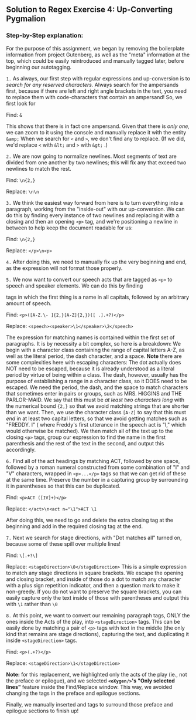 ## Solution to Regex Exercise 4: Up-Converting Pygmalion ##
### Step-by-Step explanation: ###

For the purpose of this assignment, we began by removing the boilerplate information from project Gutenberg, as well as the "meta" information at the top, which
 could be easily reintroduced and manually tagged later, before beginning our autotagging.



`1.` As always, our first step with regular expressions and up-conversion is to *search for any reserved characters.* Always search for the ampersands first, because if there are left and right angle brackets in the text, you need to replace them with code-characters that contain an ampersand! So, we first look for

Find: `&`

This shows that there is in fact one ampersand. Given that there is *only one,* we can zoom to it using the console and manually replace it with the entity `&amp;`
When we search for `<` and `>`, we don't find any to replace. (If we did, we'd replace `<` with `&lt;` and `>` with `&gt;` .)

`2.` We are now going to normalize newlines. Most segments of text are divided from one another by two newlines; this will fix any that exceed two newlines to match 
the rest. 

Find: `\n{2,}`

Replace: `\n\n`

`3.` We think the easiest way forward from here is to turn everything into a paragraph, working from the "inside-out" with our up-conversion. We can do this by finding every instance of two newlines and replacing it with a closing and then 
an opening `<p>` tag, and we're positioning a newline in between to help keep the document readable for us: 

 
Find: `\n{2,}`

Replace: `</p>\n<p>`



`4.` After doing this, we need to manually fix up the very beginning and end, as the expression will not 
format those properly. 


`5.` We now want to convert our speech acts that are tagged as `<p>` to speech and speaker elements. We can do this by finding <p> tags in which the first thing is a name in all 
capitals, followed by an arbitrary amount of speech.


Find: `<p>([A-Z.\- ]{2,}[A-Z]{2,})([ .].+?)</p>`

Replace: `<speech><speaker>\1</speaker>\2</speech>` 


The expression for matching names is contained within the first set of paragraphs. It is by necessity a bit complex, so 
here is a breakdown: We begin with a character class containing the range of capital letters A-Z, as well as the literal period, the dash character, and a space. **Note** there are some complexities here with escaping characters: 
The dot actually does NOT need to be escaped, because it is already understood as a literal period by virtue of being within a class. 
The dash, however, usually has the purpose of establishing a range in a character 
class, so it DOES need to be escaped. We need the period, the dash, and the space to match characters that sometimes enter in pairs or groups, such as MRS. HIGGINS and THE PARLOR-MAID. 
We say that this must be *at least two characters long* with the numerical bound `{2,}` so that we avoid matching strings that are shorter than 
we want. Then, we use the character class `[A-Z]` to say that this must *end* in at least two capital letters, so that we avoid getting matches such as "FREDDY. I" (
where Freddy's first utterance in the speech act is "I," which would otherwise be matched). We then match all of the text up to the closing `<p>` tags, group
 our expression to find the name in the first parenthesis and the rest of the text in the second, and output this accordingly. 



`6.` Find all of the act headings by matching ACT, followed by one space, followed by a roman numeral constructed from some combination of "I" and "V" characters, wrapped in `<p>...</p>` tags so that we can get rid of these at the same time. Preserve 
the number in a capturing group by surrounding it in parentheses so that this can be duplicated.

Find: `<p>ACT ([IV]+)</p>`

Replace: `</act>\n<act n="\1">ACT \1`


After doing this, we need to go and delete
 the extra closing <act> tag at the beginning and add in the required closing <act> tag at the end. 


`7.` Next we search for stage directions, with "Dot matches all" turned on, because some of these spill over multiple lines!

Find: `\[.+?\]`

Replace: `<stageDirection>\0</stageDirection>`
This is a simple expression to match any stage directions in square brackets. We escape the opening and closing bracket, and inside of those do a dot to match any character 
with a plus sign repetition indicator, and then a question mark to make it non-greedy. If you do not want to preserve the square brackets, you can easily capture only the text 
inside of those with parentheses and output this with `\1` rather than `\0` 


`8.` At this point, we want to convert our remaining paragraph tags, ONLY the ones inside the Acts of the play, into `<stageDirection>` tags. This can be easily done 
by matching a pair of `<p>` tags with text in the middle (the only kind that remains are stage directions), capturing the text, and duplicating it inside `<stageDirection>` tags.

Find: `<p>(.+?)</p>`

Replace: `<stageDirection>\1</stageDirection>`

 **Note:** for this replacement, we highlighted only the acts of the play (ie., not the preface or epilogue), and we selected **`<oXygen/>`'s "Only selected lines"** feature inside the Find/Replace window. 
This way, we avoided changing the tags in the preface and epilogue sections. 

Finally, we manually inserted <preface> and <outro> tags to surround those preface and epilogue sections to finish up!


